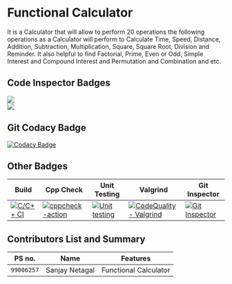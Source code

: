 # Functional Calculator
It is a Calculator that will allow to perform 20 operations the following operations as a Calculator will perform to Calculate Time, Speed, Distance, Addition, Subtraction, Multiplication, Square, Square Root, Division and Reminder.
It also helpful to find Factorial, Prime, Even or Odd, Simple Interest and Compound Interest and Permutation and Combination and etc.

## Code Inspector Badges

![](https://www.code-inspector.com/project/28007/score/svg)<br />![](https://www.code-inspector.com/project/28007/status/svg)

## Git Codacy Badge

[![Codacy Badge](https://app.codacy.com/project/badge/Grade/e296dd66515c4a228c2832fa892bc084)](https://www.codacy.com/gh/sanjaynetagal/STEPin_Bank_Management_System/dashboard?utm_source=github.com&amp;utm_medium=referral&amp;utm_content=sanjaynetagal/STEPin_Bank_Management_System&amp;utm_campaign=Badge_Grade)

## Other Badges

| Build | Cpp Check | Unit Testing | Valgrind | Git Inspector  |
| ----------- | ----------- |------------|--------|--------|
| [![C/C++ CI](https://github.com/sanjaynetagal/STEPin_Bank_Management_System/actions/workflows/Build.yml/badge.svg)](https://github.com/sanjaynetagal/STEPin_Bank_Management_System/actions/workflows/Build.yml)| [![cppcheck-action](https://github.com/sanjaynetagal/STEPin_Bank_Management_System/actions/workflows/cppcheck.yml/badge.svg)](https://github.com/sanjaynetagal/STEPin_Bank_Management_System/actions/workflows/cppcheck.yml) | [![Unit testing](https://github.com/sanjaynetagal/STEPin_Bank_Management_System/actions/workflows/Unit-Test.yml/badge.svg)](https://github.com/sanjaynetagal/STEPin_Bank_Management_System/actions/workflows/Unit-Test.yml) | [![CodeQuality - Valgrind](https://github.com/sanjaynetagal/STEPin_Bank_Management_System/actions/workflows/Valgrind.yml/badge.svg)](https://github.com/sanjaynetagal/STEPin_Bank_Management_System/actions/workflows/Valgrind.yml) | [![Git Inspector](https://github.com/sanjaynetagal/STEPin_Bank_Management_System/actions/workflows/Git-Inspector.yml/badge.svg)](https://github.com/sanjaynetagal/STEPin_Bank_Management_System/actions/workflows/Git-Inspector.yml) |


## Contributors List and Summary
|PS no. |  Name   |    Features    |
|-------|---------|----------------|
| `99006257` | Sanjay Netagal | Functional Calculator |  
